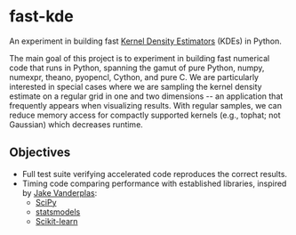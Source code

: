 fast-kde
========

An experiment in building fast [Kernel Density Estimators](https://en.wikipedia.org/wiki/Kernel_density_estimation) (KDEs) in Python.

The main goal of this project is to experiment in building fast numerical code that runs in Python,
spanning the gamut of pure Python, numpy, numexpr, theano, pyopencl, Cython, and pure C.
We are particularly interested in special cases where we are sampling the kernel density estimate on a regular grid in one and two dimensions
-- an application that frequently appears when visualizing results.
With regular samples, we can reduce memory access for compactly supported kernels (e.g., tophat; not Gaussian) which decreases runtime.


Objectives
----------
- Full test suite verifying accelerated code reproduces the correct results.
- Timing code comparing performance with established libraries, inspired by [Jake Vanderplas](http://jakevdp.github.io/blog/2013/12/01/kernel-density-estimation/):
	* [SciPy](http://docs.scipy.org/doc/scipy/reference/generated/scipy.stats.gaussian_kde.html)
	* [statsmodels](http://statsmodels.sourceforge.net/devel/examples/notebooks/generated/kernel_density.html)
	* [Scikit-learn](http://scikit-learn.org/stable/modules/generated/sklearn.neighbors.KernelDensity.html#sklearn.neighbors.KernelDensity)
